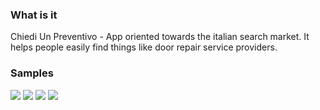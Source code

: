 
### What is it
Chiedi Un Preventivo - App oriented towards the italian search market.
It helps people easily find things like door repair service providers. 

### Samples
![](https://raw.github.com/ukoreh/GenSolutions_Chiedi/master/gensolutions-chiedi1.png)
![](https://raw.github.com/ukoreh/GenSolutions_Chiedi/master/gensolutions-chiedi2.png)
![](https://raw.github.com/ukoreh/GenSolutions_Chiedi/master/gensolutions-chiedi3.png)
![](https://raw.github.com/ukoreh/GenSolutions_Chiedi/master/gensolutions-chiedi4.png)
